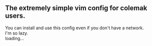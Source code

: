 ## The extremely simple vim config for colemak users.

You can install and use this config even if you don't have a network.  
I'm so lazy.  
loading...  
